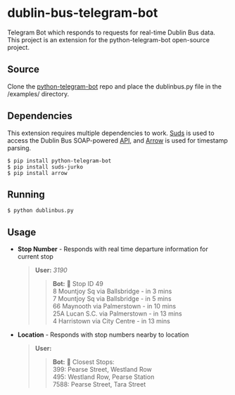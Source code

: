 dublin-bus-telegram-bot
=====

Telegram Bot which responds to requests for real-time Dublin Bus data. This project is an extension for the python-telegram-bot open-source project. 
## Source
Clone the [python-telegram-bot](https://github.com/leandrotoledo/python-telegram-bot) repo and place the dublinbus.py file in the /examples/ directory.

## Dependencies
This extension requires multiple dependencies to work. [Suds](https://pypi.python.org/pypi/suds-jurko) is used to access the Dublin Bus SOAP-powered [API](http://rtpi.dublinbus.biznetservers.com/DublinBusRTPIService.asmx), and [Arrow](http://crsmithdev.com/arrow/) is used for timestamp parsing.

    $ pip install python-telegram-bot
    $ pip install suds-jurko
    $ pip install arrow

## Running
    $ python dublinbus.py
    
## Usage
  - **Stop Number** - Responds with real time departure information for current stop
    >**User:** *3190*
    >>**Bot:** :busstop: Stop ID 49\
    8 Mountjoy Sq via Ballsbridge - in 3 mins\
    7 Mountjoy Sq via Ballsbridge - in 5 mins\
    66 Maynooth via Palmerstown - in 10 mins\
    25A Lucan S.C. via Palmerstown - in 13 mins\
    4 Harristown via City Centre - in 13 mins
  - **Location** - Responds with stop numbers nearby to location
    >**User:** <current location>
    >>**Bot:** :round_pushpin: Closest Stops:\
    399: Pearse Street, Westland Row\
    495: Westland Row, Pearse Station\
    7588: Pearse Street, Tara Street